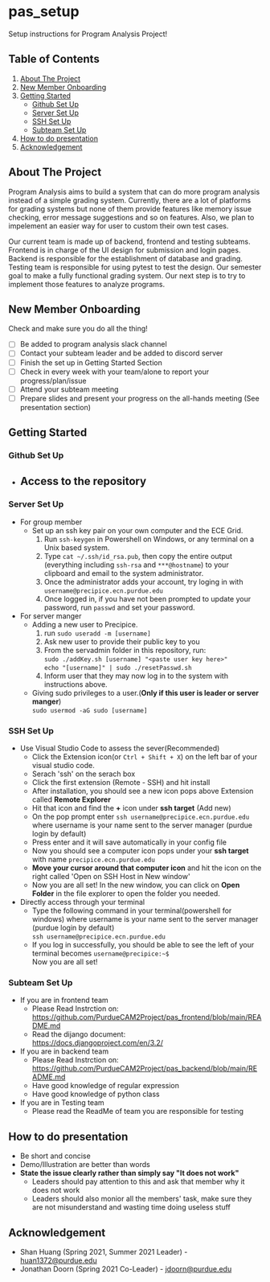 # pas_setup
Setup instructions for Program Analysis Project!

<!-- TABLE OF CONTENTS -->
## Table of Contents
  <ol>
    <li>
      <a href="#about-the-project">About The Project</a>
    </li>
    <li><a href="#new-member-onboarding">New Member Onboarding</a></li>
    <li>
      <a href="#getting-started">Getting Started</a>
      <ul>
        <li><a href="#github-set-up">Github Set Up</a></li>
        <li><a href="#server-set-up">Server Set Up</a></li>
        <li><a href="#ssh-set-up">SSH Set Up</a></li>
        <li><a href="#subteam-set-up">Subteam Set Up</a></li>
      </ul>
    </li>
    <li><a href="#how-to-do-presentation">How to do presentation</a></li>
    <li><a href="#acknowledgement">Acknowledgement</a></li>
  </ol>
</details>

## About The Project
Program Analysis aims to build a system that can do more program analysis instead of a simple grading system. Currently, there are a lot of platforms for grading systems but none of them provide features like memory issue checking, error message suggestions and so on features. Also, we plan to impelement an easier way for user to custom their own test cases.

Our current team is made up of backend, frontend and testing subteams. Frontend is in charge of the UI design for submission and login pages. Backend is responsible for the establishment of database and grading. Testing team is responsible for using pytest to test the design. Our semester goal to make a fully functional grading system. Our next step is to try to implement those features to analyze programs.

## New Member Onboarding
Check and make sure you do all the thing!
- [ ] Be added to program analysis slack channel
- [ ] Contact your subteam leader and be added to discord server
- [ ] Finish the set up in Getting Started Section
- [ ] Check in every week with your team/alone to report your progress/plan/issue
- [ ] Attend your subteam meeting
- [ ] Prepare slides and present your progress on the all-hands meeting (See presentation section)

## Getting Started
### Github Set Up
* Access to the repository 
  - 
### Server Set Up
* For group member 
  - Set up an ssh key pair on your own computer and the ECE Grid.
      1. Run `ssh-keygen` in Powershell on Windows, or any terminal on a Unix based system.
      2. Type `cat ~/.ssh/id_rsa.pub`, then copy the entire output (everything including `ssh-rsa` and `***@hostname`) to your \
         clipboard and email to the system administrator.
      3. Once the administrator adds your account, try loging in with `username@precipice.ecn.purdue.edu`
      4. Once logged in, if you have not been prompted to update your password, run `passwd` and set your password.
* For server manger
  - Adding a new user to Precipice.
      1. run `sudo useradd -m [username]`
      2. Ask new user to provide their public key to you
      3. From the servadmin folder in this repository, run: \
        `sudo ./addKey.sh [username] "<paste user key here>"` \
        `echo "[username]" | sudo ./resetPasswd.sh`      
      4. Inform user that they may now log in to the system with instructions above.
   - Giving sudo privileges to a user.(**Only if this user is leader or server manger**) \
     `sudo usermod -aG sudo [username]`
  
### SSH Set Up
* Use Visual Studio Code to assess the sever(Recommended)
  - Click the Extension icon(or `Ctrl + Shift + X`) on the left bar of your visual studio code.
  - Serach 'ssh' on the serach box
  - Click the first extension (Remote - SSH) and hit install
  - After installation, you should see a new icon pops above Extension called **Remote Explorer**
  - Hit that icon and find the **+** icon under **ssh target** (Add new)
  - On the pop prompt enter `ssh username@precipice.ecn.purdue.edu` where username is your name sent to the server manager (purdue login by default)
  - Press enter and it will save automatically in your config file
  - Now you should see a computer icon pops under your **ssh target** with name `precipice.ecn.purdue.edu`
  - **Move your cursor around that computer icon** and hit the icon on the right called 'Open on SSH Host in New window'
  - Now you are all set! In the new window, you can click on **Open Folder** in the file explorer to open the folder you needed.
* Directly access through your terminal
  - Type the following command in your terminal(powershell for windows) where username is your name sent to the server manager (purdue login by default)\
  `ssh username@precipice.ecn.purdue.edu`  
  - If you log in successfully, you should be able to see the left of your terminal becomes `username@precipice:~$`\
  Now you are all set!

### Subteam Set Up
* If you are in frontend team
  - Please Read Instrction on:\
    https://github.com/PurdueCAM2Project/pas_frontend/blob/main/README.md
  - Read the dijango document:\
    https://docs.djangoproject.com/en/3.2/
* If you are in backend team
  - Please Read Instrction on:\
    https://github.com/PurdueCAM2Project/pas_backend/blob/main/README.md
  - Have good knowledge of regular expression
  - Have good knowledge of python class
* If you are in Testing team 
  - Please read the ReadMe of team you are responsible for testing

## How to do presentation
* Be short and concise 
* Demo/Illustration are better than words
* **State the issue clearly rather than simply say "It does not work"**
  - Leaders should pay attention to this and ask that member why it does not work
  - Leaders should also monior all the members' task, make sure they are not misunderstand and wasting time doing useless stuff

## Acknowledgement
* Shan Huang (Spring 2021, Summer 2021 Leader) - huan1372@purdue.edu
* Jonathan Doorn (Spring 2021 Co-Leader) - jdoorn@purdue.edu
